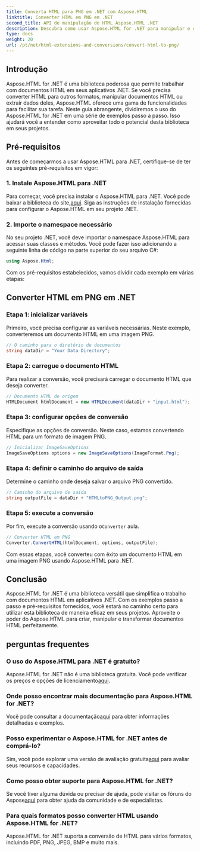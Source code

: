 ```yaml
---
title: Converta HTML para PNG em .NET com Aspose.HTML
linktitle: Converter HTML em PNG em .NET
second_title: API de manipulação de HTML Aspose.HTML .NET
description: Descubra como usar Aspose.HTML for .NET para manipular e converter documentos HTML. Guia passo a passo para um desenvolvimento .NET eficaz.
type: docs
weight: 20
url: /pt/net/html-extensions-and-conversions/convert-html-to-png/
---
```


## Introdução

Aspose.HTML for .NET é uma biblioteca poderosa que permite trabalhar com documentos HTML em seus aplicativos .NET. Se você precisa converter HTML para outros formatos, manipular documentos HTML ou extrair dados deles, Aspose.HTML oferece uma gama de funcionalidades para facilitar sua tarefa. Neste guia abrangente, dividiremos o uso do Aspose.HTML for .NET em uma série de exemplos passo a passo. Isso ajudará você a entender como aproveitar todo o potencial desta biblioteca em seus projetos.

## Pré-requisitos

Antes de começarmos a usar Aspose.HTML para .NET, certifique-se de ter os seguintes pré-requisitos em vigor:

### 1. Instale Aspose.HTML para .NET

 Para começar, você precisa instalar o Aspose.HTML para .NET. Você pode baixar a biblioteca do site,[aqui](https://releases.aspose.com/html/net/). Siga as instruções de instalação fornecidas para configurar o Aspose.HTML em seu projeto .NET.

### 2. Importe o namespace necessário

No seu projeto .NET, você deve importar o namespace Aspose.HTML para acessar suas classes e métodos. Você pode fazer isso adicionando a seguinte linha de código na parte superior do seu arquivo C#:

```csharp
using Aspose.Html;
```

Com os pré-requisitos estabelecidos, vamos dividir cada exemplo em várias etapas:

## Converter HTML em PNG em .NET

### Etapa 1: inicializar variáveis

Primeiro, você precisa configurar as variáveis necessárias. Neste exemplo, converteremos um documento HTML em uma imagem PNG.

```csharp
// O caminho para o diretório de documentos
string dataDir = "Your Data Directory";
```

### Etapa 2: carregue o documento HTML

Para realizar a conversão, você precisará carregar o documento HTML que deseja converter. 

```csharp
// Documento HTML de origem
HTMLDocument htmlDocument = new HTMLDocument(dataDir + "input.html");
```

### Etapa 3: configurar opções de conversão

Especifique as opções de conversão. Neste caso, estamos convertendo HTML para um formato de imagem PNG.

```csharp
// Inicializar ImageSaveOptions
ImageSaveOptions options = new ImageSaveOptions(ImageFormat.Png);
```

### Etapa 4: definir o caminho do arquivo de saída

Determine o caminho onde deseja salvar o arquivo PNG convertido.

```csharp
// Caminho do arquivo de saída
string outputFile = dataDir + "HTMLtoPNG_Output.png";
```

### Etapa 5: execute a conversão

 Por fim, execute a conversão usando o`Converter` aula.

```csharp
// Converter HTML em PNG
Converter.ConvertHTML(htmlDocument, options, outputFile);
```

Com essas etapas, você converteu com êxito um documento HTML em uma imagem PNG usando Aspose.HTML para .NET.

## Conclusão

Aspose.HTML for .NET é uma biblioteca versátil que simplifica o trabalho com documentos HTML em aplicativos .NET. Com os exemplos passo a passo e pré-requisitos fornecidos, você estará no caminho certo para utilizar esta biblioteca de maneira eficaz em seus projetos. Aproveite o poder do Aspose.HTML para criar, manipular e transformar documentos HTML perfeitamente.

## perguntas frequentes

### O uso do Aspose.HTML para .NET é gratuito?
 Aspose.HTML for .NET não é uma biblioteca gratuita. Você pode verificar os preços e opções de licenciamento[aqui](https://purchase.aspose.com/buy).

### Onde posso encontrar mais documentação para Aspose.HTML for .NET?
 Você pode consultar a documentação[aqui](https://reference.aspose.com/html/net/) para obter informações detalhadas e exemplos.

### Posso experimentar o Aspose.HTML for .NET antes de comprá-lo?
 Sim, você pode explorar uma versão de avaliação gratuita[aqui](https://releases.aspose.com/) para avaliar seus recursos e capacidades.

### Como posso obter suporte para Aspose.HTML for .NET?
 Se você tiver alguma dúvida ou precisar de ajuda, pode visitar os fóruns do Aspose[aqui](https://forum.aspose.com/) para obter ajuda da comunidade e de especialistas.

### Para quais formatos posso converter HTML usando Aspose.HTML for .NET?
Aspose.HTML for .NET suporta a conversão de HTML para vários formatos, incluindo PDF, PNG, JPEG, BMP e muito mais.